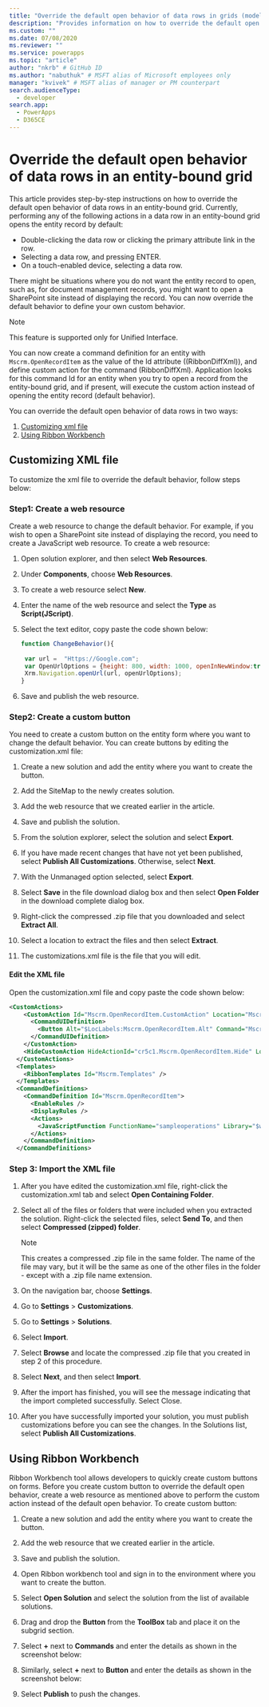 ```yaml
---
title: "Override the default open behavior of data rows in grids (model-driven apps) | Microsoft Docs" # Intent and product brand in a unique string of 43-59 chars including spaces
description: "Provides information on how to override the default open behavior of the records in grids" # 115-145 characters including spaces. This abstract displays in the search result.
ms.custom: ""
ms.date: 07/08/2020
ms.reviewer: ""
ms.service: powerapps
ms.topic: "article"
author: "nkrb" # GitHub ID
ms.author: "nabuthuk" # MSFT alias of Microsoft employees only
manager: "kvivek" # MSFT alias of manager or PM counterpart
search.audienceType: 
  - developer
search.app: 
  - PowerApps
  - D365CE
---
```

# Override the default open behavior of data rows in an entity-bound grid

This article provides step-by-step instructions on how to override the default open behavior of data rows in an entity-bound grid. Currently, performing any of the following actions in a data row in an entity-bound grid opens the entity record by default:

- Double-clicking the data row or clicking the primary attribute link in the row.
- Selecting a data row, and pressing ENTER.
- On a touch-enabled device, selecting a data row.

There might be situations where you do not want the entity record to open, such as, for document management records, you might want to open a SharePoint site instead of displaying the record. You can now override the default behavior to define your own custom behavior.

> [!NOTE] 
> This feature is supported only for Unified Interface.

You can now create a command definition for an entity with `Mscrm.OpenRecordItem` as the value of the Id attribute (<CommandDefinition>(RibbonDiffXml)), and define custom action for the command <Actions> (RibbonDiffXml). Application looks for this command Id for an entity when you try to open a record from the entity-bound grid, and if present, will execute the custom action instead of opening the entity record (default behavior).

You can override the default open behavior of data rows in two ways:

1. [Customizing xml file](#customizing-xm-file)
2. [Using Ribbon Workbench](#using-ribbon-workbench)

## Customizing XML file

To customize the xml file to override the default behavior, follow steps below:

### Step1: Create a web resource

Create a web resource to change the default behavior. For example, if you wish to open a SharePoint site instead of displaying the record, you need to create a JavaScript web resource. To create a web resource:

1. Open solution explorer, and then select **Web Resources**.

2. Under **Components**, choose **Web Resources**.

3. To create a web resource select **New**.

4. Enter the name of the web resource and select the **Type** as **Script(JScript)**.

5. Select the text editor, copy paste the code shown below:

   ```JavaScript
   function ChangeBehavior(){
	
	var url =  "Https://Google.com";
	var OpenUrlOptions = {height: 800, width: 1000, openInNewWindow:true};
	Xrm.Navigation.openUrl(url, openUrlOptions);
   }
   ```

6. Save and publish the web resource.

### Step2: Create a custom button

You need to create a custom button on the entity form where you want to change the default behavior. You can create buttons by editing the customization.xml file:

1. Create a new solution and add the entity where you want to create the button. 

2. Add the SiteMap to the newly creates solution. 

3. Add the web resource that we created earlier in the article. 

4. Save and publish the solution. 

5. From the solution explorer, select the solution and select **Export**. 

6. If you have made recent changes that have not yet been published, select **Publish All Customizations**. Otherwise, select **Next**.

7. With the Unmanaged option selected, select **Export**.

8. Select **Save** in the file download dialog box and then select **Open Folder** in the download complete dialog box.

9. Right-click the compressed .zip file that you downloaded and select **Extract All**.

10. Select a location to extract the files and then select **Extract**.

11. The customizations.xml file is the file that you will edit.

#### Edit the XML file

Open the customization.xml file and copy paste the code shown below:

```XML
<CustomActions>
    <CustomAction Id="Mscrm.OpenRecordItem.CustomAction" Location="Mscrm.SubGrid.account.MainTab.Management.Controls._children" Sequence="28">
      <CommandUIDefinition>
        <Button Alt="$LocLabels:Mscrm.OpenRecordItem.Alt" Command="Mscrm.OpenRecordItem" Id="Mscrm.OpenRecordItem" LabelText="$LocLabels:Mscrm.OpenRecordItem.LabelText" Sequence="28" TemplateAlias="o1" ToolTipTitle="$LocLabels:Mscrm.OpenRecordItem.ToolTipTitle" ToolTipDescription="$LocLabels:Mscrm.OpenRecordItem.ToolTipDescription" />
      </CommandUIDefinition>
    </CustomAction>
    <HideCustomAction HideActionId="cr5c1.Mscrm.OpenRecordItem.Hide" Location="Mscrm.OpenRecordItem" />
  </CustomActions>
  <Templates>
    <RibbonTemplates Id="Mscrm.Templates" />
  </Templates>
  <CommandDefinitions>
    <CommandDefinition Id="Mscrm.OpenRecordItem">
      <EnableRules />
      <DisplayRules />
      <Actions>
        <JavaScriptFunction FunctionName="sampleoperations" Library="$webresource:cr5c1_samplescript" />
      </Actions>
    </CommandDefinition>
  </CommandDefinitions>


```

### Step 3: Import the XML file


1. After you have edited the customization.xml file, right-click the customization.xml tab and select **Open Containing Folder**.  
2. Select all of the files or folders that were included when you extracted the solution. Right-click the selected files, select **Send To**, and then select **Compressed (zipped) folder**.  
  
   > [!NOTE]
   >  This creates a compressed .zip file in the same folder. The name of the file may vary, but it will be the same as one of the other files in the folder - except with a .zip file name extension.  
  
3. On the navigation bar, choose **Settings**. 
  
4. Go to **Settings** > **Customizations**.
  
5. Go to **Settings** > **Solutions**. 
  
6. Select **Import**.  
  
7. Select **Browse** and locate the compressed .zip file that you created in step 2 of this procedure.  
  
8. Select **Next**, and then select **Import**.  
  
9. After the import has finished, you will see the message indicating that the import completed successfully. Select Close.  
  
10. After you have successfully imported your solution, you must publish customizations before you can see the changes. In the Solutions list, select **Publish All Customizations**.  

 
## Using Ribbon Workbench

Ribbon Workbench tool allows developers to quickly create custom buttons on forms. Before you create custom button to override the default open behavior, create a web resource as mentioned above to perform the custom action instead of the default open behavior. To create custom button:

1. Create a new solution and add the entity where you want to create the button.

2. Add the web resource that we created earlier in the article.

3. Save and publish the solution.

4. Open Ribbon workbench tool and sign in to the environment where you want to create the button.

5. Select **Open Solution** and select the solution from the list of available solutions.

6. Drag and drop the **Button** from the **ToolBox** tab and place it on the subgrid section.

7. Select **+** next to **Commands** and enter the details as shown in the screenshot below:

8. Similarly, select **+** next to **Button** and enter the details as shown in the screenshot below:

9. Select **Publish** to push the changes.

